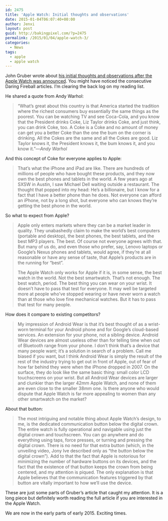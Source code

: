 ```yaml
---
id: 2475
title: 'Apple Watch: Initial thoughts and observations'
date: 2015-01-04T06:07:40+00:00
author: Jenxi
layout: post
guid: http://bakingpixel.com/?p=2475
permalink: /2015/01/04/apple-watch-3/
categories:
  - News
tags:
  - apple
  - apple watch
---
```

John Gruber wrote about [his initial thoughts and observations after the Apple Watch was announced](http://daringfireball.net/2014/09/apple_watch). You might have noticed the consecutive Daring Fireball articles. I&#8217;m clearing the back log on my reading list.

He shared a quote from Andy Warhol:

> “What’s great about this country is that America started the tradition where the richest consumers buy essentially the same things as the poorest. You can be watching TV and see Coca-Cola, and you know that the President drinks Coke, Liz Taylor drinks Coke, and just think, you can drink Coke, too. A Coke is a Coke and no amount of money can get you a better Coke than the one the bum on the corner is drinking. All the Cokes are the same and all the Cokes are good. Liz Taylor knows it, the President knows it, the bum knows it, and you know it.”&#8212;_Andy Warhol_ 

And this concept of Coke for everyone applies to Apple:

> That’s what the iPhone and iPad are like. There are hundreds of millions of people who have bought these products, and they now own the best phones and tablets in the world. A few years ago at SXSW in Austin, I saw Michael Dell waiting outside a restaurant. The thought that popped into my head: He’s a billionaire, but I know for a fact that I have a better phone than he does. Not everyone can afford an iPhone, not by a long shot, but everyone who can knows they’re getting the best phone in the world. 

So what to expect from Apple?

> Apple only enters markets where they can be a market leader in quality. They unabashedly claim to make the world’s best computers (portable and desktop), the best phones, the best tablets, and the best MP3 players. The best. Of course not everyone agrees with that. But many of us do, and even those who prefer, say, Lenovo laptops or Google’s Nexus phones and tablets, would agree, if they’re at all reasonable or have any sense of taste, that Apple’s products are in the running for “best”.
> 
> The Apple Watch only works for Apple if it is, in some sense, the best watch in the world. Not the best smartwatch. That’s not enough. The best watch, period. The best thing you can wear on your wrist. It doesn’t have to pass that test for everyone. It may well be targeted more at people who’ve stopped wearing or have never worn a watch than at those who love fine mechanical watches. But it has to pass that test for many people. 

How does it compare to existing competitors?

> My impression of Android Wear is that it’s best thought of as a wrist-worn terminal for your Android phone and for Google’s cloud-based services. An extension for your phone, not a sibling device. Android Wear devices are almost useless other than for telling time when out of Bluetooth range from your phone. I don’t think that’s a device that many people want; it’s a solution in search of a problem. Call me biased if you want, but I think Android Wear is simply the result of the rest of the industry trying to get out in front of Apple, out of fear of how far behind they were when the iPhone dropped in 2007. On the surface, they do look like the same basic thing: small color LCD touchscreens on your wrist. But all Android Wear devices are larger and clunkier than the larger 42mm Apple Watch, and none of them are even close to the smaller 38mm one. Is there anyone who would dispute that Apple Watch is far more appealing to women than any other smartwatch on the market? 

About that button:

> The most intriguing and notable thing about Apple Watch’s design, to me, is the dedicated communication button below the digital crown. The entire watch is fully operational and navigable using just the digital crown and touchscreen. You can go anywhere and do everything using taps, force presses, or turning and pressing the digital crown. There is no need for that extra button (which, in the unveiling video, Jony Ive described only as “the button below the digital crown”). Add to that the fact that Apple is notorious for minimizing the number of hardware buttons on its devices, and the fact that the existence of that button keeps the crown from being centered, and my attention is piqued. The only explanation is that Apple believes that the communication features triggered by that button are vitally important to how we’ll use the device. 

These are just some parts of Gruber&#8217;s article that caught my attention. It is a long piece but definitely worth reading the full article if you are interested in the Apple Watch.

We are now in the early parts of early 2015. Exciting times.